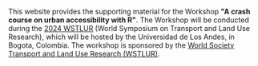 This website provides the supporting material for the Workshop **"A crash course on urban accessibility with R"**. The Workshop will be conducted during the [2024 WSTLUR](https://evento.uniandes.edu.co/en/wstlur-2024/Home/) (World Symposium on Transport and Land Use Research), which will be hosted by the Universidad de Los Andes, in Bogota, Colombia. The workshop is sponsored by the [World Society Transport and Land Use Research (WSTLUR)](https://www.wstlur.org/).
